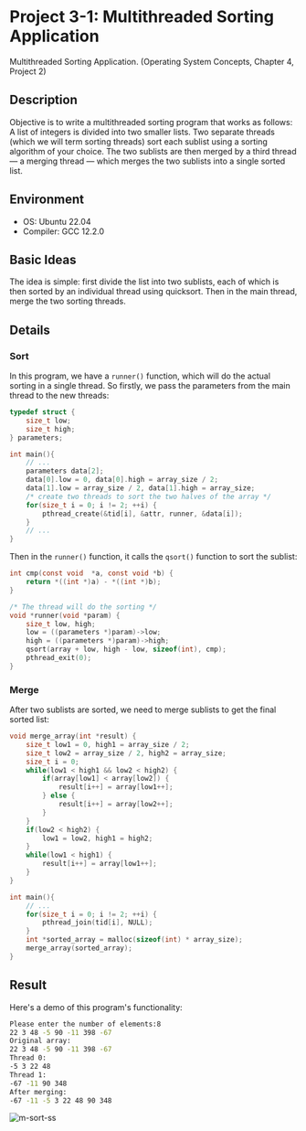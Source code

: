 # Project 3-1: Multithreaded Sorting Application

Multithreaded Sorting Application. (Operating System Concepts, Chapter 4, Project 2)

## Description

Objective is to write a multithreaded sorting program that works as follows: A list of integers is divided into two smaller lists. Two separate threads (which we will term sorting threads) sort each sublist using a sorting algorithm of your choice. The two sublists are then merged by a third thread — a merging thread — which merges the two sublists into a single sorted list.

## Environment

- OS: Ubuntu 22.04 
- Compiler: GCC 12.2.0 

## Basic Ideas

The idea is simple: first divide the list into two sublists, each of which is then sorted by an individual thread using quicksort. Then in the main thread, merge the two sorting threads.

## Details

### Sort

In this program, we have a `runner()` function, which will do the actual sorting in a single thread. So firstly, we pass the parameters from the main thread to the new threads:

```c
typedef struct {
    size_t low;
    size_t high;
} parameters;

int main(){
    // ...
	parameters data[2];
    data[0].low = 0, data[0].high = array_size / 2;
    data[1].low = array_size / 2, data[1].high = array_size;
    /* create two threads to sort the two halves of the array */
    for(size_t i = 0; i != 2; ++i) {
        pthread_create(&tid[i], &attr, runner, &data[i]);
    }
    // ...
}
```

Then in the `runner()` function, it calls the `qsort()` function to sort the sublist:

```c
int cmp(const void  *a, const void *b) {
    return *((int *)a) - *((int *)b);
}

/* The thread will do the sorting */
void *runner(void *param) {
    size_t low, high;
    low = ((parameters *)param)->low;
    high = ((parameters *)param)->high;
    qsort(array + low, high - low, sizeof(int), cmp);
    pthread_exit(0);
}
```

### Merge

After two sublists are sorted, we need to merge sublists to get the final sorted list:

```c
void merge_array(int *result) {
    size_t low1 = 0, high1 = array_size / 2;
    size_t low2 = array_size / 2, high2 = array_size;
    size_t i = 0;
    while(low1 < high1 && low2 < high2) {
        if(array[low1] < array[low2]) {
            result[i++] = array[low1++];
        } else {
            result[i++] = array[low2++];
        }
    }
    if(low2 < high2) {
        low1 = low2, high1 = high2;
    }
    while(low1 < high1) {
        result[i++] = array[low1++];
    }
}

int main(){
    // ...
    for(size_t i = 0; i != 2; ++i) {
        pthread_join(tid[i], NULL);
    }
    int *sorted_array = malloc(sizeof(int) * array_size);
    merge_array(sorted_array);
}
```

## Result

Here's a demo of this program's functionality:

```bash
Please enter the number of elements:8
22 3 48 -5 90 -11 398 -67
Original array:
22 3 48 -5 90 -11 398 -67
Thread 0:
-5 3 22 48
Thread 1:
-67 -11 90 348
After merging:
-67 -11 -5 3 22 48 90 348
```
![m-sort-ss](https://user-images.githubusercontent.com/92425949/202923013-e8c4859a-de07-4989-a90a-9946f1220c78.png)

